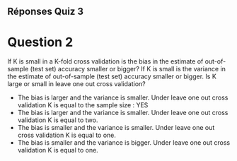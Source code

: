 ## Réponses Quiz 3

# Question 2

If K is small in a K-fold cross validation is the bias in the estimate of out-of-sample (test set) accuracy smaller or bigger? If K is small is the variance in the estimate of out-of-sample (test set) accuracy smaller or bigger. Is K large or small in leave one out cross validation?
* The bias is larger and the variance is smaller. Under leave one out cross validation K is equal to the sample size : YES
* The bias is larger and the variance is smaller. Under leave one out cross validation K is equal to two.
* The bias is smaller and the variance is smaller. Under leave one out cross validation K is equal to one.
* The bias is smaller and the variance is bigger. Under leave one out cross validation K is equal to one.



